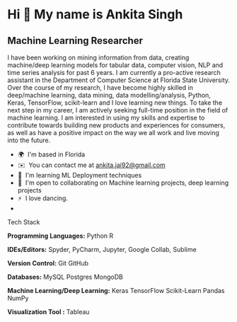 Hi 👋 My name is Ankita Singh
=============================

Machine Learning Researcher
---------------------------

I have been working on mining information from data, creating machine/deep learning models for tabular data, computer vision, NLP and time series analysis for past 6 years. I am currently a pro-active research assistant in the Department of Computer Science at Florida State University. Over the course of my research, I have become highly skilled in deep/machine learning, data mining, data modelling/analysis, Python, Keras, TensorFlow, scikit-learn and I love learning new things. To take the next step in my career, I am actively seeking full-time position in the field of machine learning. I am interested in using my skills and expertise to contribute towards building new products and experiences for consumers, as well as have a positive impact on the way we all work and live moving into the future.

*   🌍  I'm based in Florida
*   ✉️  You can contact me at [ankita.jai92@gmail.com](mailto:ankita.jai92@gmail.com)
*   🧠  I'm learning ML Deployment techniques
*   🤝  I'm open to collaborating on Machine learning projects, deep learning projects
*   ⚡  I love dancing.
*   

                   
  Tech Stack
  
  
<b>Programming Languages:</b>
Python  R 

<b>IDEs/Editors:</b>
Spyder, PyCharm, Jupyter, Google Collab, Sublime

<b>Version Control:</b>
Git  GitHub 

<b>Databases:</b>
MySQL  Postgres  MongoDB 

<b>Machine Learning/Deep Learning:</b>
Keras  TensorFlow  Scikit-Learn  Pandas  NumPy  

<b> Visualization Tool :</b>
Tableau
                  
              
